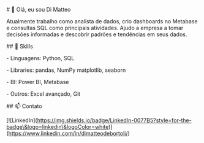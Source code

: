 \# 👋 Olá, eu sou Di Matteo

Atualmente trabalho como analista de dados, crio dashboards no Metabase e consultas SQL como principais atividades. Ajudo a empresa a tomar decisões informadas e descobrir padrões e tendências em seus dados.



\## 🔧 Skills

\- Linguagens: Python, SQL

\- Libraries: pandas, NumPy matplotlib, seaborn

\- BI: Power BI, Metabase

\- Outros: Excel avançado, Git



\## 📫 Contato

\[!\[LinkedIn](https://img.shields.io/badge/LinkedIn-0077B5?style=for-the-badge\&logo=linkedin\&logoColor=white)](https://www.linkedin.com/in/dimatteodebortoli/)



